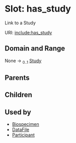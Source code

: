 
# Slot: has_study


Link to a Study

URI: [include:has_study](https://w3id.org/include/has_study)


## Domain and Range

None &#8594;  <sub>0..1</sub> [Study](Study.md)

## Parents


## Children


## Used by

 * [Biospecimen](Biospecimen.md)
 * [DataFile](DataFile.md)
 * [Participant](Participant.md)
